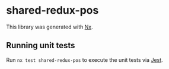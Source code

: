 # shared-redux-pos

This library was generated with [Nx](https://nx.dev).

## Running unit tests

Run `nx test shared-redux-pos` to execute the unit tests via [Jest](https://jestjs.io).
